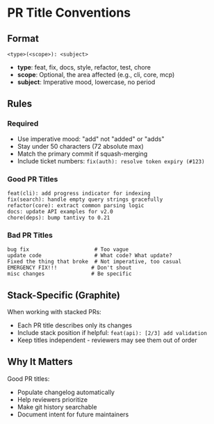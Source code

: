 # PR Title Conventions

## Format

```
<type>(<scope>): <subject>
```

- **type**: feat, fix, docs, style, refactor, test, chore
- **scope**: Optional, the area affected (e.g., cli, core, mcp)
- **subject**: Imperative mood, lowercase, no period

## Rules

### Required
- Use imperative mood: "add" not "added" or "adds"
- Stay under 50 characters (72 absolute max)
- Match the primary commit if squash-merging
- Include ticket numbers: `fix(auth): resolve token expiry (#123)`

### Good PR Titles
```
feat(cli): add progress indicator for indexing
fix(search): handle empty query strings gracefully
refactor(core): extract common parsing logic
docs: update API examples for v2.0
chore(deps): bump tantivy to 0.21
```

### Bad PR Titles
```
bug fix                     # Too vague
update code                 # What code? What update?
Fixed the thing that broke  # Not imperative, too casual
EMERGENCY FIX!!!           # Don't shout
misc changes               # Be specific
```

## Stack-Specific (Graphite)

When working with stacked PRs:
- Each PR title describes only its changes
- Include stack position if helpful: `feat(api): [2/3] add validation`
- Keep titles independent - reviewers may see them out of order

## Why It Matters

Good PR titles:
- Populate changelog automatically
- Help reviewers prioritize
- Make git history searchable
- Document intent for future maintainers
